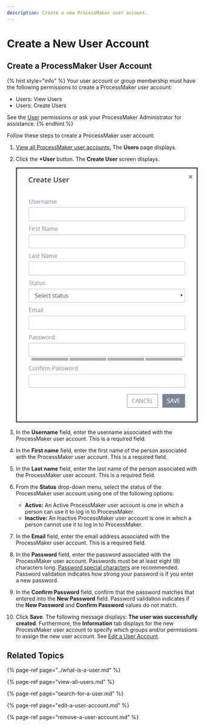 ```yaml
---
description: Create a new ProcessMaker user account.
---
```


# Create a New User Account

## Create a ProcessMaker User Account

{% hint style="info" %}
Your user account or group membership must have the following permissions to create a ProcessMaker user account:

* Users: View Users
* Users: Create Users

See the [User](../../permission-descriptions-for-users-and-groups.md#users) permissions or ask your ProcessMaker Administrator for assistance.
{% endhint %}

Follow these steps to create a ProcessMaker user account:

1. [View all ProcessMaker user accounts.](view-all-users.md) The **Users** page displays.
2. Click the **+User** button. The **Create User** screen displays.  

   ![](../../../.gitbook/assets/add-a-user-screen-admin.png)

3. In the **Username** field, enter the username associated with the ProcessMaker user account. This is a required field.
4. In the **First name** field, enter the first name of the person associated with the ProcessMaker user account. This is a required field.
5. In the **Last name** field, enter the last name of the person associated with the ProcessMaker user account. This is a required field.
6. From the **Status** drop-down menu, select the status of the ProcessMaker user account using one of the following options:
   * **Active:** An Active ProcessMaker user account is one in which a person can use it to log in to ProcessMaker.
   * **Inactive:** An Inactive ProcessMaker user account is one in which a person cannot use it to log in to ProcessMaker.
7. In the **Email** field, enter the email address associated with the ProcessMaker user account. This is a required field.
8. In the **Password** field, enter the password associated with the ProcessMaker user account. Passwords must be at least eight \(8\) characters long. [Password special characters](https://www.owasp.org/index.php/Password_special_characters) are recommended. Password validation indicates how strong your password is if you enter a new password.
9. In the **Confirm Password** field, confirm that the password matches that entered into the **New Password** field. Password validation indicates if the **New Password** and **Confirm Password** values do not match.
10. Click **Save**. The following message displays: **The user was successfully created**. Furthermore, the **Information** tab displays for the new ProcessMaker user account to specify which groups and/or permissions to assign the new user account. See [Edit a User Account](edit-a-user-account.md#edit-a-processmaker-user-account).

## Related Topics

{% page-ref page="../what-is-a-user.md" %}

{% page-ref page="view-all-users.md" %}

{% page-ref page="search-for-a-user.md" %}

{% page-ref page="edit-a-user-account.md" %}

{% page-ref page="remove-a-user-account.md" %}

